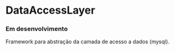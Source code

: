 DataAccessLayer
===============

### Em desenvolvimento

Framework para abstração da camada de acesso a dados (mysql).
